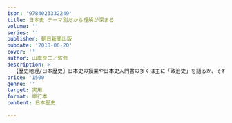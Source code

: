 ```yaml
---
isbn: '9784023332249'
title: 日本史 テーマ別だから理解が深まる
volume: ''
series: ''
publisher: 朝日新聞出版
pubdate: '2018-06-20'
cover: ''
author: 山岸良二／監修
description: >-
  【歴史地理/日本歴史】日本史の授業や日本史入門書の多くは主に「政治史」を語るが、それだけでは日本の一側面を学んだに過ぎない。本書では「政治」のほか、「外交」「社会」「宗教」など八つのテーマをタテ軸として、日本の多様な歴史をオールカラーの図解たっりで解説。
price: '1500'
genre: ''
target: 実用
format: 単行本
content: 日本歴史

---
```

